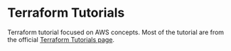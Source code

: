 # Terraform Tutorials

Terraform tutorial focused on AWS concepts. Most of the tutorial are from the official [Terraform Tutorials page](https://developer.hashicorp.com/terraform/tutorials/aws-get-started).

